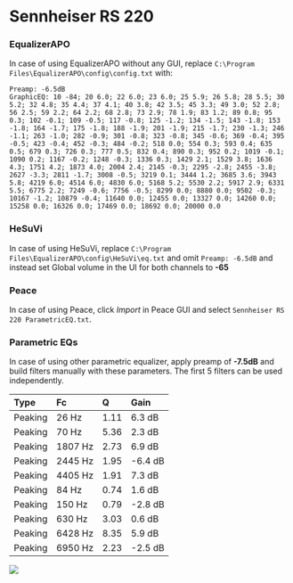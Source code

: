 # Sennheiser RS 220

### EqualizerAPO
In case of using EqualizerAPO without any GUI, replace `C:\Program Files\EqualizerAPO\config\config.txt`
with:
```
Preamp: -6.5dB
GraphicEQ: 10 -84; 20 6.0; 22 6.0; 23 6.0; 25 5.9; 26 5.8; 28 5.5; 30 5.2; 32 4.8; 35 4.4; 37 4.1; 40 3.8; 42 3.5; 45 3.3; 49 3.0; 52 2.8; 56 2.5; 59 2.2; 64 2.2; 68 2.8; 73 2.9; 78 1.9; 83 1.2; 89 0.8; 95 0.3; 102 -0.1; 109 -0.5; 117 -0.8; 125 -1.2; 134 -1.5; 143 -1.8; 153 -1.8; 164 -1.7; 175 -1.8; 188 -1.9; 201 -1.9; 215 -1.7; 230 -1.3; 246 -1.1; 263 -1.0; 282 -0.9; 301 -0.8; 323 -0.8; 345 -0.6; 369 -0.4; 395 -0.5; 423 -0.4; 452 -0.3; 484 -0.2; 518 0.0; 554 0.3; 593 0.4; 635 0.5; 679 0.3; 726 0.3; 777 0.5; 832 0.4; 890 0.3; 952 0.2; 1019 -0.1; 1090 0.2; 1167 -0.2; 1248 -0.3; 1336 0.3; 1429 2.1; 1529 3.8; 1636 4.3; 1751 4.2; 1873 4.0; 2004 2.4; 2145 -0.3; 2295 -2.8; 2455 -3.8; 2627 -3.3; 2811 -1.7; 3008 -0.5; 3219 0.1; 3444 1.2; 3685 3.6; 3943 5.8; 4219 6.0; 4514 6.0; 4830 6.0; 5168 5.2; 5530 2.2; 5917 2.9; 6331 5.5; 6775 2.2; 7249 -0.6; 7756 -0.5; 8299 0.0; 8880 0.0; 9502 -0.3; 10167 -1.2; 10879 -0.4; 11640 0.0; 12455 0.0; 13327 0.0; 14260 0.0; 15258 0.0; 16326 0.0; 17469 0.0; 18692 0.0; 20000 0.0
```

### HeSuVi
In case of using HeSuVi, replace `C:\Program Files\EqualizerAPO\config\HeSuVi\eq.txt` and omit `Preamp:
-6.5dB` and instead set Global volume in the UI for both channels to **-65**

### Peace
In case of using Peace, click *Import* in Peace GUI and select `Sennheiser RS 220 ParametricEQ.txt`.

### Parametric EQs
In case of using other parametric equalizer, apply preamp of **-7.5dB** and build filters manually with
these parameters. The first 5 filters can be used independently.

| Type    | Fc      |    Q | Gain    |
|:--------|:--------|:-----|:--------|
| Peaking | 26 Hz   | 1.11 | 6.3 dB  |
| Peaking | 70 Hz   | 5.36 | 2.3 dB  |
| Peaking | 1807 Hz | 2.73 | 6.9 dB  |
| Peaking | 2445 Hz | 1.95 | -6.4 dB |
| Peaking | 4405 Hz | 1.91 | 7.3 dB  |
| Peaking | 84 Hz   | 0.74 | 1.6 dB  |
| Peaking | 150 Hz  | 0.79 | -2.8 dB |
| Peaking | 630 Hz  | 3.03 | 0.6 dB  |
| Peaking | 6428 Hz | 8.35 | 5.9 dB  |
| Peaking | 6950 Hz | 2.23 | -2.5 dB |

![](https://raw.githubusercontent.com/jaakkopasanen/AutoEq/master/results/headphonecom/sbaf-serious/Sennheiser%20RS%20220/Sennheiser%20RS%20220.png)